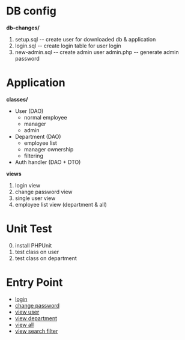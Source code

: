 DB config
=========

**db-changes/**

1. setup.sql -- create user for downloaded db & application
2. login.sql -- create login table for user login
3. new-admin.sql -- create admin user
   admin.php -- generate admin password


Application
===========

**classes/**

- User (DAO)
    - normal employee
    - manager
    - admin
- Department (DAO)
    - employee list
    - manager ownership
    - filtering
- Auth handler (DAO + DTO)


**views**

1. login view
2. change password view
3. single user view
4. employee list view (department & all)


Unit Test
=========

0. install PHPUnit
1. test class on user
2. test class on department


Entry Point
===========


- [login](http://www.hanswang.info/mysql-employee/login.php)
- [change password](http://www.hanswang.info/mysql-employee/change-password.php)
- [view user](http://www.hanswang.info/mysql-employee/view-user.php)
- [view department](http://www.hanswang.info/mysql-employee/view-department.php)
- [view all](http://www.hanswang.info/mysql-employee/view-all.php)
- [view search filter](http://www.hanswang.info/mysql-employee/view-search.php)


